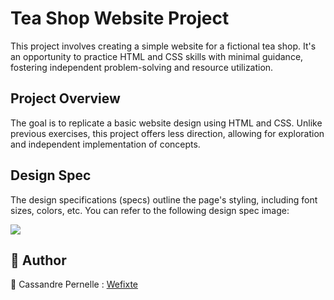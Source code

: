 # Tea Shop Website Project

This project involves creating a simple website for a fictional tea shop. It's an opportunity to practice HTML and CSS skills with minimal guidance, fostering independent problem-solving and resource utilization.

## Project Overview

The goal is to replicate a basic website design using HTML and CSS. Unlike previous exercises, this project offers less direction, allowing for exploration and independent implementation of concepts.

## Design Spec
The design specifications (specs) outline the page's styling, including font sizes, colors, etc. You can refer to the following design spec image:

![](https://i.imgur.com/FeGzyXt.png)

## 👤 Author
🦆 Cassandre Pernelle : [Wefixte](https://github.com/wefixte)
